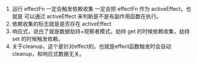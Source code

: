 1. 运行 effectFn 一定会触发依赖收集 一定会把 effectFn 作为 activeEffect。也就是 可以通过 activeEffect 来判断是不是有副作用函数在执行。
2. 依赖收集的标志就是是否存在 activeEffect
3. 响应式，说白了就是数据劫持+观察者模式。劫持 get 的时候依赖收集，劫持 set 的时候触发依赖。
4. 关于cleanup，这个是针对effect的。也就是effect函数触发时会自动cleanup，和响应式数据无关。